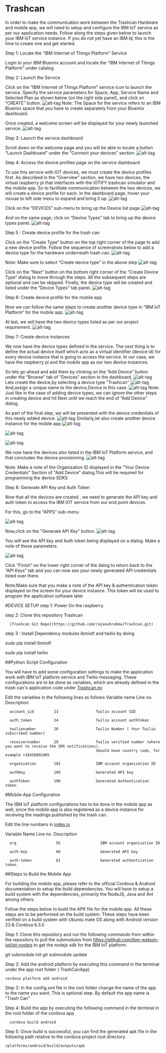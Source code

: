 # Trashcan
In order to make the communication work between the Trashcan Hardware and mobile app, we will need to setup and configure the IBM IoT service as per our application needs. Follow along the steps given below to launch your IBM IoT service instance. If you do not yet have an IBM Id, this is the time to create one and get started.

Step 1: Locate the “IBM Internet of Things Platform” Service

Login to your IBM Bluemix account and locate the “IBM Internet of Things Platform” under catalog.

Step 2: Launch the Service

Click on the “IBM Internet of Things Platform” service icon to launch the service. Specify the service parameters for Space, App, Service Name and Selected Plan as shown below (on the right side panel), and click on “CREATE” button.
![alt-tag](https://github.com/rajeevbrahma/Trashcan/blob/master/screenshots/step2.png)
Note: The Space for the service refers to an IBM Bluemix space that you have to create separately from your Bluemix dashboard.

Once created, a welcome screen will be displayed for your newly launched service.
![alt-tag](https://github.com/rajeevbrahma/Trashcan/blob/master/screenshots/step2.1.png)

Step 3: Launch the service dashboard

Scroll down on the welcome page and you will be able to locate a button “Launch Dashboard” under the “Connect your devices” section.
![alt-tag](https://github.com/rajeevbrahma/Trashcan/blob/master/screenshots/step3.png)

Step 4: Access the device profiles page on the service dashboard

To use this service with IOT devices, we must create the device profiles first. As described in the “Overview” section, we have two devices, the virtual raspberry pi that interfaces with the IOTIFY trashcan simulator and the mobile app. So to facilitate communication between the two devices, we will create a device profile for each.
In the dashboard page, hover your mouse to left side menu to expand and bring it up.
![alt-tag](https://github.com/rajeevbrahma/Trashcan/blob/master/screenshots/step3.1.png)

Click on the “DEVICES” sub-menu to bring up the Device list page
![alt-tag](https://github.com/rajeevbrahma/Trashcan/blob/master/screenshots/step3.2.png)

And on the same page, click on “Device Types” tab to bring up the device types panel.
![alt-tag](https://github.com/rajeevbrahma/Trashcan/blob/master/screenshots/step3.3.png)

Step 5 : Create device profile for the trash can 

Click on the “Create Type” button on the top right corner of the page to add a new device profile. Follow the sequence of screenshots below to add a device type for the hardware underneath trash can.
![alt-tag](https://github.com/rajeevbrahma/Trashcan/blob/master/screenshots/step3.4.png)

Note: Make sure to select “Create device type” in the above step
![alt-tag](https://github.com/rajeevbrahma/Trashcan/blob/master/screenshots/step3.5.png)

Click on the “Next” button on the bottom right corner of the “Create Device Type” dialog to move through the steps. All the subsequent steps are optional and can be skipped. Finally, the device type will be created and listed under the “Device Types” tab panel.
![alt-tag](https://github.com/rajeevbrahma/Trashcan/blob/master/screenshots/step3.6.png)

Step 6: Create device profile for the mobile app

Now we can follow the same steps to create another device type in “IBM IoT Platform” for the mobile app.
![alt-tag](https://github.com/rajeevbrahma/Trashcan/blob/master/screenshots/step3.7.png)

At last, we will have the two device types listed as per our project requirement.
![alt-tag](https://github.com/rajeevbrahma/Trashcan/blob/master/screenshots/step3.8.png)

Step 7: Create device instances

We now have the device types defined in the service. The next thing is to define the actual device itself which acts as a virtual identifier (device id) for every device instance that is going to access the service. In our case, we have the raspberry pi and the mobile app as our two device instances.

So lets go ahead and add them by clicking on the “Add Device” button under the “Browse” tab of “Devices” section in the dashboard.
![alt-tag](https://github.com/rajeevbrahma/Trashcan/blob/master/screenshots/step3.9.png)
Lets create the device,by selecting a device type "Trashcan"
![alt-tag](https://github.com/rajeevbrahma/Trashcan/blob/master/screenshots/step3.10.png)
And,assign a unique name to the device,Device in this case.
![alt-tag](https://github.com/rajeevbrahma/Trashcan/blob/master/screenshots/step3.11.png)
Note: Just like in the case of adding device types, we can ignore the other steps in creating device and hit Next until we reach the end of “Add Device” dialog.

As part of the final step, we will be presented with the device credentials of this newly added device.
![alt-tag](https://github.com/rajeevbrahma/Trashcan/blob/master/screenshots/step3.12.png)
Similarly,let also create another device instance for the mobile app
![alt-tag](https://github.com/rajeevbrahma/Trashcan/blob/master/screenshots/step3.13.png)

![alt-tag](https://github.com/rajeevbrahma/Trashcan/blob/master/screenshots/step3.14.png)

![alt-tag](https://github.com/rajeevbrahma/Trashcan/blob/master/screenshots/step3.15.png)

We now have the devices also listed in the IBM IoT Platform service, and that concludes the device provisioning.
![alt-tag](https://github.com/rajeevbrahma/Trashcan/blob/master/screenshots/step3.16.png)

Note: Make a note of the Organization ID displayed in the "Your Device Credentials" Section of "Add Device" dialog.This will be required for programming the device SDKS

Step 8: Generate API Key and Auth Token

Now that all the devices are created , we need to generate the API key and auth token to access the IBM IOT service from our end point devices.

For this, go to the “APPS” sub-menu

![alt-tag](https://github.com/rajeevbrahma/Trashcan/blob/master/screenshots/step7.1.png)

Now,click on the "Generate API Key" button.
![alt-tag](https://github.com/rajeevbrahma/Trashcan/blob/master/screenshots/step7.2.png)

You will see the API key and Auth token being displayed on a dialog. Make a note of these parameters.

![alt-tag](https://github.com/rajeevbrahma/Trashcan/blob/master/screenshots/step7.4.png)

Click “Finish” on the lower right corner of the dalog to return back to the “API Keys” tab and you can now see your newly generated API credentials listed over there.

Note:Make sure that you make a note of the API key & authentication token displayed on the screen for your device instance. This token will be used to program the application software later

#DEVICE SETUP
step 1: Power On the raspberry.

step 2: Clone this repository Trashcan

      [Trashcan Git Repo](https://github.com/rajeevbrahma/Trashcan.git)

step 3 : Install Dependency modules ibmiotf and twilio by doing

sudo pip install ibmiotf

sudo pip install twilio

##Python Script Configuration

You will have to add some configuration settings to make the application work with IBM IoT platform service and Twilio messaging. These configurations are to be done as variables, which are already defined in the trash can's application code under [Trashcan.py](https://github.com/rajeevbrahma/Trashcan/blob/master/Trashcan.py)

Edit the variables in the following lines as follows
Variable name       Line no.           Description

      account_sid         23                 Twilio account SID

      auth_token          24                 Twilio account authToken

      twilionumber        28                 Twilio Number ( Your Twilio subscribed number)

      receivernumber      29                 Twilio verified number (where you want to receive the SMS notifications). 
                                             Should have country code, for example +18458892405

      organization        182                IBM account organization ID

      authKey             189                Generated API key

      authToken           190                Generated Authentication token
    
#Mobile App Configuration

The IBM IoT platform configurations has to be done in the mobile app as well, since the mobile app is also registered as a device instance for receiving the readings published by the trash can.

Edit the line numbers in [index.js](https://github.com/rajeevbrahma/Trashcan/blob/master/TrashCanApp/www/js/index.js)

Variable Name        Line no.            Description

      org                  55                  IBM account organization ID

      auth-key             60                  Generated API key    

      auth-token           61                  Generated authentication token  
      
      
##Steps to Build the Mobile App

For building the mobile app, please refer to the official Cordova & Android documentation to setup the build dependencies. You will have to setup a build system with the dependencies, primarily the NodeJS, Java and Ant among others.

Follow the steps below to build the APK file for the mobile app. All these steps are to be performed on the build system. These steps have been verified on a build system with Ubuntu mate OS along with Android version 23 & Cordova 6.3.0

Step 1: Clone this repository and run the following commands from within the repository to pull the submodules from https://github.com/ibm-watson-iot/iot-nodejs to get the nodejs sdk for the IBM IoT platform.

git submodule init
git submodule update

Step 2: Add the android platform by executing this command in the terminal under the app root folder ( TrashCanApp)

    cordova platform add android
Step 3: In the config.xml file in the root folder change the name of the app to the name you want. This is optional step. By default the app name is "Trash Can"

Step 4: Build the app by executing the following command in the terminal in the root folder of the cordova app

      cordova build android
Step 5: Once build is successful, you can find the generated apk file in the following path relative to the cordova project root directory.

    /platforms/android/build/outputs/apk
